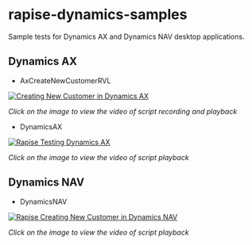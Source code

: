 # rapise-dynamics-samples
Sample tests for Dynamics AX and Dynamics NAV desktop applications.

## Dynamics AX
- AxCreateNewCustomerRVL

[![Creating New Customer in Dynamics AX](http://img.youtube.com/vi/0NM7Bpj6Cc8/0.jpg)](https://youtu.be/0NM7Bpj6Cc8 "Creating New Customer in Dynamics AX")

*Click on the image to view the video of script recording and playback*

- DynamicsAX

[![Rapise Testing Dynamics AX](http://img.youtube.com/vi/Gi0YSD-nNZ8/0.jpg)](https://youtu.be/Gi0YSD-nNZ8?list=PL1GncVUgF5nt2ha_RufRAqf40qg9O4vC3 "Rapise Testing  Dynamics AX")

*Click on the image to view the video of script playback*

## Dynamics NAV
- DynamicsNAV

[![Rapise Creating New Customer in Dynamics NAV](http://img.youtube.com/vi/0HOsXuv7hLE/0.jpg)](https://youtu.be/0HOsXuv7hLE?list=PL1GncVUgF5nupmesFItGIOgxiAsgA73_u "Rapise Creating New Customer in Dynamics NAV")

*Click on the image to view the video of script playback*
